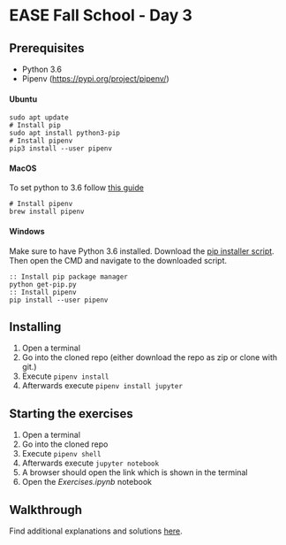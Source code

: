 # EASE Fall School - Day 3


## Prerequisites

* Python 3.6
* Pipenv (https://pypi.org/project/pipenv/)

#### Ubuntu
```
sudo apt update
# Install pip
sudo apt install python3-pip
# Install pipenv
pip3 install --user pipenv
```
#### MacOS
To set python to 3.6 follow [this guide](https://opensource.com/article/19/5/python-3-default-mac)
```
# Install pipenv
brew install pipenv
```
#### Windows
Make sure to have Python 3.6 installed. Download the [pip installer script](https://bootstrap.pypa.io/get-pip.py). Then open the CMD and navigate to the downloaded script.
```
:: Install pip package manager
python get-pip.py
:: Install pipenv
pip install --user pipenv
```

## Installing

1. Open a terminal
2. Go into the cloned repo (either download the repo as zip or clone with git.)
3. Execute `pipenv install`
4. Afterwards execute `pipenv install jupyter`

## Starting the exercises

1. Open a terminal
2. Go into the cloned repo
3. Execute `pipenv shell`
4. Afterwards execute `jupyter notebook`
5. A browser should open the link which is shown in the terminal
6. Open the *Exercises.ipynb* notebook

## Walkthrough

Find additional explanations and solutions [here](https://ease-crc.org/material/ease/machinelearning).
